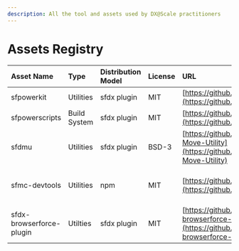 ```yaml
---
description: All the tool and assets used by DX@Scale practitioners
---
```


# Assets Registry

| Asset Name | Type | Distribution Model | License | URL | Docs |
| :--- | :--- | :--- | :--- | :--- | :--- |
| sfpowerkit | Utilities | sfdx plugin | MIT | [https://github.com/Accenture/sfpowerkit](https://github.com/Accenture/sfpowerkit) | [https://github.com/Accenture/sfpowerkit](https://github.com/Accenture/sfpowerkit) |
| sfpowerscripts | Build System | sfdx plugin | MIT | [https://github.com/Accenture/sfpowerscripts](https://github.com/Accenture/sfpowerscripts) | [https://dxatscale.gitbook.io/sfpowerscripts/](https://dxatscale.gitbook.io/sfpowerscripts/) |
| sfdmu | Utilities | sfdx plugin | BSD-3 | [https://github.com/forcedotcom/SFDX-Data-Move-Utility](https://github.com/forcedotcom/SFDX-Data-Move-Utility) | [https://help.sfdmu.com/](https://help.sfdmu.com/) |
| sfmc-devtools | Utilities | npm | MIT | [https://github.com/Accenture/sfmc-devtools](https://github.com/Accenture/sfmc-devtools) | [https://github.com/Accenture/sfmc-devtools](https://github.com/Accenture/sfmc-devtools) |
| sfdx-browserforce-plugin | Utilties | sfdx plugin | MIT | [https://github.com/amtrack/sfdx-browserforce-plugin](https://github.com/amtrack/sfdx-browserforce-plugin) | [https://github.com/amtrack/sfdx-browserforce-plugin](https://github.com/amtrack/sfdx-browserforce-plugin) |

